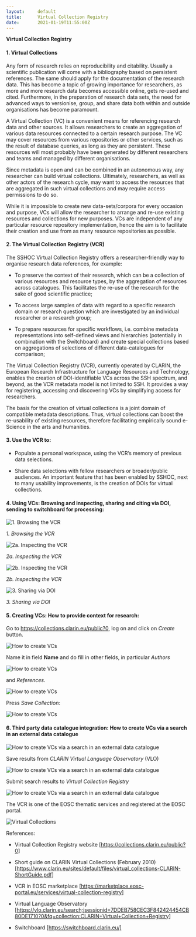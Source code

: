 ```yaml
---
layout:     default
title:      Virtual Collection Registry
date:       2021-01-19T11:55:00Z
---
```


**Virtual Collection Registry**

<h4>1. Virtual Collections</h4>

Any form of research relies on reproducibility and citability. Usually a scientific publication  will come with a bibliography based on persistent references. The same should apply for the documentation of the research data. This has become a topic of growing importance for researchers, as more and more research data becomes accessible online, gets re-used and cited. Furthermore, in the preparation of research data sets, the need for advanced ways to versionise, group, and share data both within and outside organisations has become paramount.

A Virtual Collection (VC) is a convenient means for referencing research data and other sources. It allows researchers to create an aggregation of various data resources connected to a certain research purpose. The VC may cover resources from various repositories or other services, such as the result of database queries, as long as they are persistent. These resources will most probably have been generated by different researchers and teams and managed by different organisations.

Since metadata is open and can be combined in an autonomous way, any researcher can build virtual collections. Ultimately, researchers, as well as other actors of the research cycle, may want to access the resources that are aggregated in such virtual collections and may require access permissions to do so.

While it is impossible to create new data-sets/corpora for every occasion and purpose, VCs will allow the researcher to arrange and re-use existing resources and collections for new purposes. VCs are independent of any particular resource repository implementation, hence the aim is to facilitate their creation and use from as many resource repositories as possible.

<h4>2. The Virtual Collection Registry (VCR)</h4>

The SSHOC Virtual Collection Registry offers a researcher-friendly way to organise research data references, for example:

- To preserve the context of their research, which can be a collection of various resources and resource types, by the aggregation of resources across catalogues. This facilitates the re-use of the research for the sake of good scientific practice;

- To access large samples of data with regard to a specific research domain or research question which are investigated by an individual researcher or a research group;

- To prepare resources for specific workflows, i.e. combine metadata representations into self-defined views and hierarchies (potentially in combination with the Switchboard) and create special collections based on aggregations of selections of different data-catalogues for comparison;

The Virtual Collection Registry (VCR), currently operated by CLARIN, the European Research Infrastructure for Language Resources and Technology, enables the creation of DOI-identifiable VCs across the SSH spectrum, and beyond, as the VCR metadata model is not limited to SSH. It provides a way for registering, accessing and discovering VCs by simplifying access for researchers.

The basis for the creation of virtual collections is a joint domain of compatible metadata descriptions. Thus, virtual collections can boost the re-usability of existing resources, therefore facilitating empirically sound e-Science in the arts and humanities.

<h4>3. Use the VCR to:</h4>

- Populate a personal workspace, using the VCR’s memory of previous data selections.

- Share data selections with fellow researchers or broader/public audiences. An important feature that has been enabled by SSHOC, next to many usability improvements, is the creation of DOIs for virtual collections.

<h4>4. Using VCs: Browsing and inspecting, sharing and citing via DOI, sending to switchboard for processing:</h4>

![1. Browsing the VCR](images/Using_VCs01.png)

_1. Browsing the VCR_

![_2a. Inspecting the VCR_](images/Using_VCs02.png)

_2a. Inspecting the VCR_

![_2b. Inspecting the VCR_](images/Using_VCs03.png)

_2b. Inspecting the VCR_

![_3. Sharing via DOI_](images/Using_VCs04.png)

_3. Sharing via DOI_

<h4>5. Creating VCs: How to provide context for research:</h4>

Go to <a href="https://collections.clarin.eu/public?0" target="_blank">https://collections.clarin.eu/public?0</a>, log on and click on <i>Create</i> button.

![How to create VCs](images/Create_VC01.png)

Name it in field <b>Name</b> and do fill in other fields, in particular <i>Authors</i>

![How to create VCs](images/Create_VC02.png)

and <i>References</i>.

![How to create VCs](images/Create_VC03.png)

Press <i>Save Collection</i>:

![How to create VCs](images/Create_VC04.png)

<h4>6. Third party data catalogue integration: How to create VCs via a search in an external data catalogue</h4>

![How to create VCs via a search in an external data catalogue](images/Create_VC05.png)

Save results from <i>CLARIN Virtual Language Observatory</i> (VLO)

![How to create VCs via a search in an external data catalogue](images/Create_VC06.png)

Submit search results to <i>Virtual Collection Registry</i>

![How to create VCs via a search in an external data catalogue](images/Create_VC07.png)

The VCR is one of the EOSC thematic services and registered at the EOSC portal.

![Virtual Collections](images/SSHOC_logo_emblem.png)

References:

- Virtual Collection Registry website [https://collections.clarin.eu/public?0]

- Short guide on CLARIN Virtual Collections (February 2010) [https://www.clarin.eu/sites/default/files/virtual_collections-CLARIN-ShortGuide.pdf]

- VCR in EOSC marketplace [https://marketplace.eosc-portal.eu/services/virtual-collection-registry]

- Virtual Language Observatory [https://vlo.clarin.eu/search;jsessionid=7DDEB758CEC3F842424454CB80DE1710?0&fq=collection:CLARIN+Virtual+Collection+Registry]

- Switchboard [https://switchboard.clarin.eu/]
